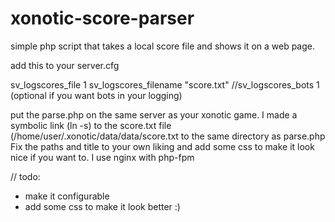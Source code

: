 # xonotic-score-parser
simple php script that takes a local score file and shows it on a web page.

add this to your server.cfg

sv_logscores_file 1
sv_logscores_filename "score.txt"
//sv_logscores_bots 1 (optional if you want bots in your logging)

put the parse.php on the same server as your xonotic game. 
I made a symbolic link (ln -s) to the score.txt file (/home/user/.xonotic/data/data/score.txt to the same directory as parse.php
Fix the paths and title to your own liking and add some css to make it look nice if you want to. 
I use nginx with php-fpm

// todo:
- make it configurable
- add some css to make it look better :)
